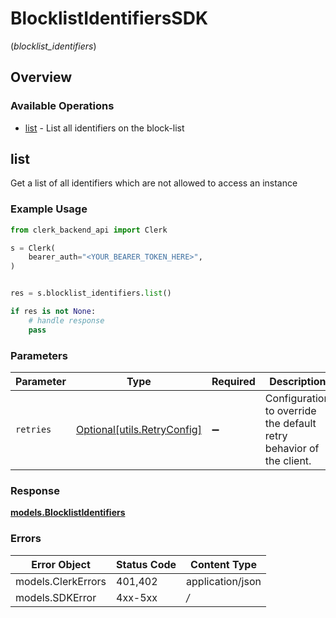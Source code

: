 # BlocklistIdentifiersSDK
(*blocklist_identifiers*)

## Overview

### Available Operations

* [list](#list) - List all identifiers on the block-list

## list

Get a list of all identifiers which are not allowed to access an instance

### Example Usage

```python
from clerk_backend_api import Clerk

s = Clerk(
    bearer_auth="<YOUR_BEARER_TOKEN_HERE>",
)


res = s.blocklist_identifiers.list()

if res is not None:
    # handle response
    pass

```

### Parameters

| Parameter                                                           | Type                                                                | Required                                                            | Description                                                         |
| ------------------------------------------------------------------- | ------------------------------------------------------------------- | ------------------------------------------------------------------- | ------------------------------------------------------------------- |
| `retries`                                                           | [Optional[utils.RetryConfig]](../../models/utils/retryconfig.md)    | :heavy_minus_sign:                                                  | Configuration to override the default retry behavior of the client. |

### Response

**[models.BlocklistIdentifiers](../../models/blocklistidentifiers.md)**

### Errors

| Error Object       | Status Code        | Content Type       |
| ------------------ | ------------------ | ------------------ |
| models.ClerkErrors | 401,402            | application/json   |
| models.SDKError    | 4xx-5xx            | */*                |
